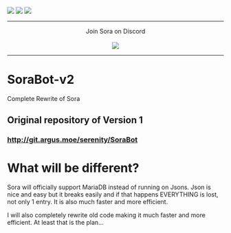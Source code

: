 [![](http://i.imgur.com/6gQhMSB.png)](http://git.argus.moe/serenity/SoraBot-v2)
[![](http://i.imgur.com/nImGi6j.png)](https://discordapp.com/oauth2/authorize?client_id=270931284489011202&scope=bot&permissions=305523831)
[![](http://i.imgur.com/qR7CGSV.png)](http://git.argus.moe/serenity/SoraBot/wikis/sora-help)

<hr/>

<p align="center">
    Join Sora on Discord
    <br><br>
    <a href="https://discord.gg/Pah4yj5">
        <img src="https://discordapp.com/api/guilds/281589163659362305/widget.png?style=banner2">
    </a>
</p>

<hr/>

# SoraBot-v2
Complete Rewrite of Sora

## Original repository of Version 1
### http://git.argus.moe/serenity/SoraBot

# What will be different?
Sora will officially support MariaDB instead of running on Jsons. Json is nice and easy but it breaks easily and if that happens EVERYTHING is lost, not only 1 entry. It is also much faster and more efficient.

I will also completely rewrite old code making it much faster and more efficient. At least that is the plan...
